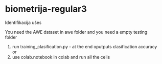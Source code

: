 # biometrija-regular3
Identifikacija ušes

You need the AWE dataset in awe folder and you need a empty testing folder
1. run training_clasification.py - at the end oputputs clasification accuracy
or
2. use colab.notebook in colab and run all the cells
